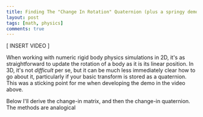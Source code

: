 ```yaml
---
title: Finding The "Change In Rotation" Quaternion (plus a springy demo with boxes!)
layout: post
tags: [math, physics]
comments: true
---
```


[ INSERT VIDEO ]

When working with numeric rigid body physics simulations in 2D, it's as straightforward to update the rotation of a body as it is its linear position. In 3D, it's not *difficult* per se, but it can be much less immediately clear how to go about it, particularly if your basic transform is stored as a quaternion. This was a sticking point for me when developing the demo in the video above.

Below I'll derive the change-in matrix, and then the change-in quaternion. The methods are analogical 
